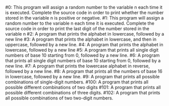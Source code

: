 #0: This program will assign a random number to the variable n each time it is executed. Complete the source code in order to print whether the number stored in the variable n is positive or negative.
#1: This program will assign a random number to the variable n each time it is executed. Complete the source code in order to print the last digit of the number stored in the variable n
#2: A  program that prints the alphabet in lowercase, followed by a new line
#3: A program that prints the alphabet in lowercase, and then in uppercase, followed by a new line.
#4: A program that prints the alphabet in lowercase, followed by a new line
#5: A program that prints all single digit numbers of base 10 starting from 0, followed by a new line.
#6: A program that prints all single digit numbers of base 10 starting from 0, followed by a new line.
#7: A program that prints the lowercase alphabet in reverse, followed by a new line.
#8: A program that prints all the numbers of base 16 in lowercase, followed by a new line.
#9: A program that prints all possible combinations of single-digit numbers.
#100: A  program that prints all possible different combinations of two digits
#101: A program that prints all possible different combinations of three digits.
#102: A program that prints all possible combinations of two two-digit numbers.
